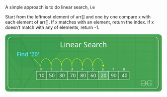 A simple approach is to do linear search, i.e

Start from the leftmost element of arr[] and one by one compare x with each element of arr[].
If x matches with an element, return the index.
If x doesn’t match with any of elements, return -1.

![](Linear-Search.png)  
